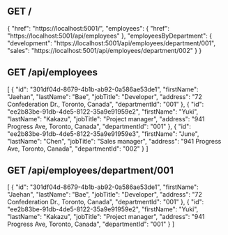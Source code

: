## GET /
{
    "href": "https://localhost:5001/",
    "employees": {
        "href": "https://localhost:5001/api/employees"
    },
    "employeesByDepartment": {
        "development": "https://localhost:5001/api/employees/department/001",
        "sales": "https://localhost:5001/api/employees/department/002"
    }
}

## GET /api/employees
[
    {
        "id": "301df04d-8679-4b1b-ab92-0a586ae53de1",
        "firstName": "Jaehan",
        "lastName": "Bae",
        "jobTitle": "Developer",
        "address": "72 Confederation Dr., Toronto, Canada",
        "departmentId": "001"
    },
    {
        "id": "ee2b83be-91db-4de5-8122-35a9e91959e2",
        "firstName": "Yuki",
        "lastName": "Kakazu",
        "jobTitle": "Project manager",
        "address": "941 Progress Ave, Toronto, Canada",
        "departmentId": "001"
    },
    {
        "id": "ee2b83be-91db-4de5-8122-35a9e91959e3",
        "firstName": "June",
        "lastName": "Chen",
        "jobTitle": "Sales manager",
        "address": "941 Progress Ave, Toronto, Canada",
        "departmentId": "002"
    }
]

## GET /api/employees/department/001
[
    {
        "id": "301df04d-8679-4b1b-ab92-0a586ae53de1",
        "firstName": "Jaehan",
        "lastName": "Bae",
        "jobTitle": "Developer",
        "address": "72 Confederation Dr., Toronto, Canada",
        "departmentId": "001"
    },
    {
        "id": "ee2b83be-91db-4de5-8122-35a9e91959e2",
        "firstName": "Yuki",
        "lastName": "Kakazu",
        "jobTitle": "Project manager",
        "address": "941 Progress Ave, Toronto, Canada",
        "departmentId": "001"
    }
]
